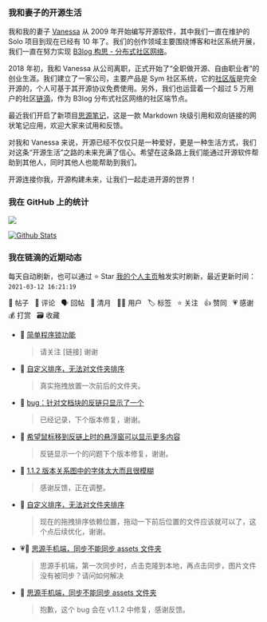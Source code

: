### 我和妻子的开源生活

我和我的妻子 [Vanessa](https://github.com/Vanessa219) 从 2009 年开始编写开源软件，其中我们一直在维护的 Solo 项目到现在已经有 10 年了。我们的创作领域主要围绕博客和社区系统开展，我们一直在努力实现 [B3log 构思 - 分布式社区网络](https://ld246.com/article/1546941897596)。

2018 年初，我和 Vanessa 从公司离职，正式开始了“全职做开源、自由职业者”的创业生涯。我们建立了一家公司，主要产品是 Sym 社区系统，它的[社区版](https://github.com/88250/symphony)是完全开源的，个人可基于其开源协议免费使用。另外，我们也运营着一个超过 5 万用户的社区[链滴](https://ld246.com)，作为 B3log 分布式社区网络的社区端节点。

最近我们开启了新项目[思源笔记](https://github.com/siyuan-note/siyuan)，这是一款 Markdown 块级引用和双向链接的网状笔记应用，欢迎大家来试用和反馈。

对我和 Vanessa 来说，开源已经不仅仅只是一种爱好，更是一种生活方式，我们对这条“开源生活”之路的未来充满了信心。希望在这条路上我们能通过开源软件帮助到其他人，同时其他人也能帮助到我们。

开源连接你我，开源构建未来，让我们一起走进开源的世界！

### 我在 GitHub 上的统计

<a title="Hits" target="_blank" href="https://github.com/88250/88250"><img src="https://hits.b3log.org/88250/88250.svg"></a>

[![Github Stats](https://github-readme-stats.vercel.app/api?username=88250&theme=tokyonight&show_icons=true)](https://github.com/88250)

<!--events start -->

### 我在链滴的近期动态

每天自动刷新，也可以通过 ⭐️ Star [我的个人主页](https://github.com/88250/88250)触发实时刷新，最近更新时间：`2021-03-12 16:21:19`

📝 帖子 &nbsp; 💬 评论 &nbsp; 🗣 回帖 &nbsp; 🌙 清月 &nbsp; 👨‍💻 用户 &nbsp; 🏷️ 标签 &nbsp; ⭐️ 关注 &nbsp; 👍 赞同 &nbsp; 💗 感谢 &nbsp; 💰 打赏 &nbsp; 🗃 收藏

* 💬 [简单程序锁功能](https://ld246.com/article/1615370399565/comment/1615374040446#comments)

  > 请关注 [链接] 谢谢
* 💬 [自定义排序，无法对文件夹排序](https://ld246.com/article/1615269126813/comment/1615367041767#comments)

  > 真实拖拽放置一次前后的文件夹。
* 💬 [bug：针对文档块的反链只显示了一个](https://ld246.com/article/1615364915121/comment/1615365129915#comments)

  > 已经记录，下个版本修复，谢谢。
* 💬 [希望鼠标移到反链上时的悬浮窗可以显示更多内容](https://ld246.com/article/1615362491023/comment/1615364856405#comments)

  > 反链显示一个的问题下个版本修复，谢谢。
* 💬 [1.1.2 版本关系图中的字体太大而且很模糊](https://ld246.com/article/1615361967417/comment/1615364817681#comments)

  > 感谢反馈，正在调整。
* 💬 [自定义排序，无法对文件夹排序](https://ld246.com/article/1615269126813/comment/1615343099232#comments)

  > 现在的拖拽排序依赖位置，拖动一下前后位置的文件应该就可以了，这个点后续优化，谢谢。
* 💗📝 [思源手机端，同步不能同步 assets 文件夹](https://ld246.com/article/1615276441878)

  > 思源手机端，第一次同步时，点击克隆到本地，再点击同步，图片文件没有被同步？请问如何解决
* 💬 [思源手机端，同步不能同步 assets 文件夹](https://ld246.com/article/1615276441878/comment/1615342996653#comments)

  > 抱歉，这个 bug 会在 v1.1.2 中修复，感谢反馈。


<!--events end -->
